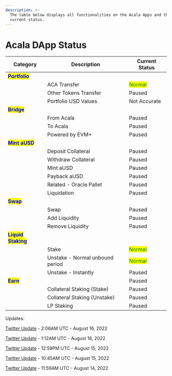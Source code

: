 ```yaml
---
description: >-
  The table below displays all functionalities on the Acala Apps and their
  current status.
---
```


# Acala DApp Status



| Category                                            | Description                     | Current Status                           |
| --------------------------------------------------- | ------------------------------- | ---------------------------------------- |
| <mark style="color:blue;">**Portfolio**</mark>      |                                 |                                          |
|                                                     | ACA Transfer                    | <mark style="color:green;">Normal</mark> |
|                                                     | Other Tokens Transfer           | Paused                                   |
|                                                     | Portfolio USD Values            | Not Accurate                             |
| <mark style="color:blue;">**Bridge**</mark>         |                                 |                                          |
|                                                     | From Acala                      | Paused                                   |
|                                                     | To Acala                        | Paused                                   |
|                                                     | Powered by EVM+                 | Paused                                   |
| <mark style="color:blue;">**Mint aUSD**</mark>      |                                 |                                          |
|                                                     | Deposit Collateral              | Paused                                   |
|                                                     | Withdraw Collateral             | Paused                                   |
|                                                     | Mint aUSD                       | Paused                                   |
|                                                     | Payback aUSD                    | Paused                                   |
|                                                     | Related - Oracle Pallet         | Paused                                   |
|                                                     | Liquidation                     | Paused                                   |
| <mark style="color:blue;">**Swap**</mark>           |                                 | <mark style="color:green;"></mark>       |
|                                                     | Swap                            | Paused                                   |
|                                                     | Add Liquidity                   | Paused                                   |
|                                                     | Remove Liquidity                | Paused                                   |
| <mark style="color:blue;">**Liquid Staking**</mark> |                                 |                                          |
|                                                     | Stake                           | <mark style="color:green;">Normal</mark> |
|                                                     | Unstake - Normal unbound period | <mark style="color:green;">Normal</mark> |
|                                                     | Unstake - Instantly             | Paused                                   |
| <mark style="color:blue;">**Earn**</mark>           |                                 | Paused                                   |
|                                                     | Collateral Staking (Stake)      | Paused                                   |
|                                                     | Collateral Staking (Unstake)    | Paused                                   |
|                                                     | LP Staking                      | Paused                                   |



Updates:

[Twitter Update](https://twitter.com/AcalaNetwork/status/1559360833087488001?s=20\&t=In-Pbhi\_9I\_Jh-a3CBWbZg) - 2:06AM UTC - August 16, 2022

[Twitter Update](https://twitter.com/AcalaNetwork/status/1559347386178224131?s=20\&t=In-Pbhi\_9I\_Jh-a3CBWbZg) - 1:12AM UTC - August 16, 2022

[Twitter Update](https://twitter.com/AcalaNetwork/status/1559162769122791425?s=20\&t=In-Pbhi\_9I\_Jh-a3CBWbZg) - 12:59PM UTC - August 15, 2022

[Twitter Update](https://twitter.com/AcalaNetwork/status/1559129241026977793?s=20\&t=In-Pbhi\_9I\_Jh-a3CBWbZg) - 10:45AM UTC - August 15, 2022

[Twitter Update](https://twitter.com/AcalaNetwork/status/1558785360670298112?s=20\&t=In-Pbhi\_9I\_Jh-a3CBWbZg) - 11:59AM UTC - August 14, 2022



